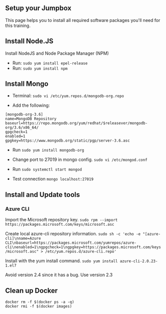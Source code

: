 ## Setup your Jumpbox

This page helps you to install all required software packages you'll need for this training.

## Install Node.JS

Install NodeJS and Node Package Manager (NPM)
* Run: `sudo yum install epel-release`
* Run: `sudo yum install npm`

## Install Mongo

* Terminal: `sudo vi /etc/yum.repos.d/mongodb-org.repo`

* Add the following:

```
[mongodb-org-3.6]
name=MongoDB Repository
baseurl=https://repo.mongodb.org/yum/redhat/$releasever/mongodb-org/3.6/x86_64/
gpgcheck=1
enabled=1
gpgkey=https://www.mongodb.org/static/pgp/server-3.6.asc
```

* Run `sudo yum install mongodb-org`

* Change port to 27019 in mongo config. `sudo vi /etc/mongod.conf`

* Run `sudo systemctl start mongod`

* Test connection `mongo localhost:27019`

## Install and Update tools
### Azure CLI
Import the Microsoft repository key.
`sudo rpm --import https://packages.microsoft.com/keys/microsoft.asc`

Create local azure-cli repository information.
`sudo sh -c 'echo -e "[azure-cli]\nname=Azure CLI\nbaseurl=https://packages.microsoft.com/yumrepos/azure-cli\nenabled=1\ngpgcheck=1\ngpgkey=https://packages.microsoft.com/keys/microsoft.asc" > /etc/yum.repos.d/azure-cli.repo'`

Install with the yum install command.
`sudo yum install azure-cli-2.0.23-1.el7` 

Avoid version 2.4 since it has a bug. Use version 2.3

## Clean up Docker

```
docker rm -f $(docker ps -a -q)
docker rmi -f $(docker images)
```
